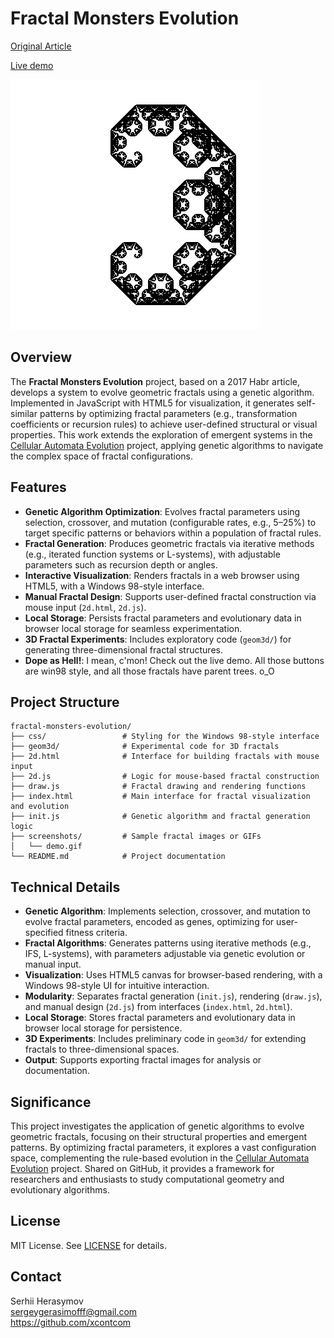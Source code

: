 # Fractal Monsters Evolution

[Original Article](https://habr.com/ru/articles/328568/) 

[Live demo](https://fractal.xcont.com/)

![Demo](screenshots/demo.gif)

## Overview
The **Fractal Monsters Evolution** project, based on a 2017 Habr article, develops a system to evolve geometric fractals using a genetic algorithm. Implemented in JavaScript with HTML5 for visualization, it generates self-similar patterns by optimizing fractal parameters (e.g., transformation coefficients or recursion rules) to achieve user-defined structural or visual properties. This work extends the exploration of emergent systems in the [Cellular Automata Evolution](https://github.com/xcontcom/cellular-automata-evolution) project, applying genetic algorithms to navigate the complex space of fractal configurations.

## Features
- **Genetic Algorithm Optimization**: Evolves fractal parameters using selection, crossover, and mutation (configurable rates, e.g., 5–25%) to target specific patterns or behaviors within a population of fractal rules.
- **Fractal Generation**: Produces geometric fractals via iterative methods (e.g., iterated function systems or L-systems), with adjustable parameters such as recursion depth or angles.
- **Interactive Visualization**: Renders fractals in a web browser using HTML5, with a Windows 98-style interface.
- **Manual Fractal Design**: Supports user-defined fractal construction via mouse input (`2d.html`, `2d.js`).
- **Local Storage**: Persists fractal parameters and evolutionary data in browser local storage for seamless experimentation.
- **3D Fractal Experiments**: Includes exploratory code (`geom3d/`) for generating three-dimensional fractal structures.
- **Dope as Hell!**: I mean, c'mon! Check out the live demo. All those buttons are win98 style, and all those fractals have parent trees. o_O

## Project Structure
```
fractal-monsters-evolution/
├── css/                 # Styling for the Windows 98-style interface
├── geom3d/              # Experimental code for 3D fractals
├── 2d.html              # Interface for building fractals with mouse input
├── 2d.js                # Logic for mouse-based fractal construction
├── draw.js              # Fractal drawing and rendering functions
├── index.html           # Main interface for fractal visualization and evolution
├── init.js              # Genetic algorithm and fractal generation logic
├── screenshots/         # Sample fractal images or GIFs
│   └── demo.gif
└── README.md            # Project documentation
```

## Technical Details
- **Genetic Algorithm**: Implements selection, crossover, and mutation to evolve fractal parameters, encoded as genes, optimizing for user-specified fitness criteria.
- **Fractal Algorithms**: Generates patterns using iterative methods (e.g., IFS, L-systems), with parameters adjustable via genetic evolution or manual input.
- **Visualization**: Uses HTML5 canvas for browser-based rendering, with a Windows 98-style UI for intuitive interaction.
- **Modularity**: Separates fractal generation (`init.js`), rendering (`draw.js`), and manual design (`2d.js`) from interfaces (`index.html`, `2d.html`).
- **Local Storage**: Stores fractal parameters and evolutionary data in browser local storage for persistence.
- **3D Experiments**: Includes preliminary code in `geom3d/` for extending fractals to three-dimensional spaces.
- **Output**: Supports exporting fractal images for analysis or documentation.

## Significance
This project investigates the application of genetic algorithms to evolve geometric fractals, focusing on their structural properties and emergent patterns. By optimizing fractal parameters, it explores a vast configuration space, complementing the rule-based evolution in the [Cellular Automata Evolution](https://github.com/xcontcom/cellular-automata-evolution) project. Shared on GitHub, it provides a framework for researchers and enthusiasts to study computational geometry and evolutionary algorithms.

## License
MIT License. See [LICENSE](LICENSE) for details.

## Contact
Serhii Herasymov  
sergeygerasimofff@gmail.com  
https://github.com/xcontcom
